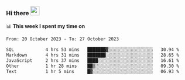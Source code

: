 ### Hi there <a href="https://www.gautamkrishnar.com/"><img src="https://media.giphy.com/media/hvRJCLFzcasrR4ia7z/giphy.gif" width="25px"></a>

📊 **This week I spent my time on**

<!--START_SECTION:waka-->

```txt
From: 20 October 2023 - To: 27 October 2023

SQL            4 hrs 53 mins   ███████▓░░░░░░░░░░░░░░░░░   30.94 %
Markdown       4 hrs 31 mins   ███████░░░░░░░░░░░░░░░░░░   28.65 %
JavaScript     2 hrs 37 mins   ████░░░░░░░░░░░░░░░░░░░░░   16.61 %
Other          1 hr 28 mins    ██▒░░░░░░░░░░░░░░░░░░░░░░   09.30 %
Text           1 hr 5 mins     █▓░░░░░░░░░░░░░░░░░░░░░░░   06.93 %
```

<!--END_SECTION:waka-->
